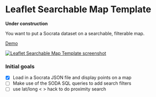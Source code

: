 # Leaflet Searchable Map Template
__Under construction__

You want to put a Socrata dataset on a searchable, filterable map.

[Demo](http://datamade.github.io/leaflet-searchable-map-template/)

[![Leaflet Searchable Map Template screenshot](http://datamade.github.io/leaflet-searchable-map-template/img/leaflet-searchable-map-template.png)](http://derekeder.github.io/leaflet-searchable-map-template/)


### Initial goals

- [x] Load in a Socrata JSON file and display points on a map
- [ ] Make use of the SODA SQL queries to add search filters
- [ ] use lat/long < > hack to do proximity search
